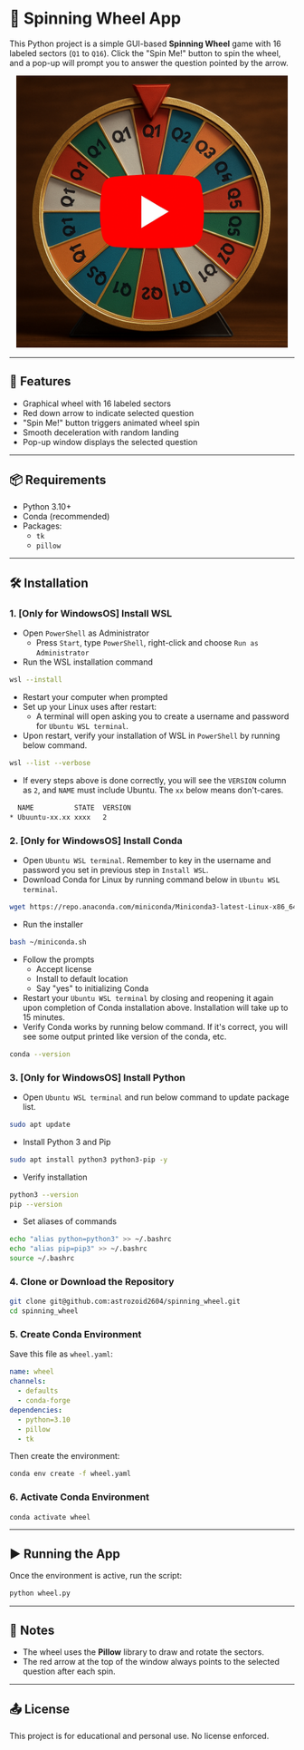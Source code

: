 # 🎡 Spinning Wheel App

This Python project is a simple GUI-based **Spinning Wheel** game with 16 labeled sectors (`Q1` to `Q16`). Click the "Spin Me!" button to spin the wheel, and a pop-up will prompt you to answer the question pointed by the arrow.

<p align="center">
  <a href="https://www.youtube.com/watch?v=L9rrCugr63A">
    <img src="video_thumbnail.png" alt="Watch the demo" width="480">
  </a>
</p>


---

## 🧰 Features

- Graphical wheel with 16 labeled sectors
- Red down arrow to indicate selected question
- "Spin Me!" button triggers animated wheel spin
- Smooth deceleration with random landing
- Pop-up window displays the selected question

---

## 📦 Requirements

- Python 3.10+
- Conda (recommended)
- Packages:
  - `tk`
  - `pillow`

---

## 🛠 Installation

### 1. [Only for WindowsOS] Install WSL
- Open `PowerShell` as Administrator
    - Press `Start`, type `PowerShell`, right-click and choose `Run as Administrator`
- Run the WSL installation command
```bash
wsl --install
```
- Restart your computer when prompted
- Set up your Linux uses after restart:
    - A terminal will open asking you to create a username and password for `Ubuntu WSL terminal`.
- Upon restart, verify your installation of WSL in `PowerShell` by running below command.
```bash
wsl --list --verbose
```
- If every steps above is done correctly, you will see the `VERSION` column as `2`, and `NAME` must include Ubuntu. The `xx` below means don't-cares.
```bash
  NAME          STATE  VERSION
* Ubuuntu-xx.xx xxxx   2
```

### 2. [Only for WindowsOS] Install Conda
- Open `Ubuntu WSL terminal`. Remember to key in the username and password you set in previous step in `Install WSL`.
- Download Conda for Linux by running command below in `Ubuntu WSL terminal`.
```bash
wget https://repo.anaconda.com/miniconda/Miniconda3-latest-Linux-x86_64.sh -O ~/miniconda.sh
```
- Run the installer
```bash
bash ~/miniconda.sh
```
- Follow the prompts
    - Accept license
    - Install to default location
    - Say "yes" to initializing Conda
- Restart your `Ubuntu WSL terminal` by closing and reopening it again upon completion of Conda installation above. Installation will take up to 15 minutes.
- Verify Conda works by running below command. If it's correct, you will see some output printed like version of the conda, etc.
```bash
conda --version
```

### 3. [Only for WindowsOS] Install Python
- Open `Ubuntu WSL terminal` and run below command to update package list.
```bash
sudo apt update
```
- Install Python 3 and Pip
```bash 
sudo apt install python3 python3-pip -y
```
- Verify installation
```bash
python3 --version
pip --version
```
- Set aliases of commands
```bash
echo "alias python=python3" >> ~/.bashrc
echo "alias pip=pip3" >> ~/.bashrc
source ~/.bashrc
```

### 4. Clone or Download the Repository
```bash
git clone git@github.com:astrozoid2604/spinning_wheel.git
cd spinning_wheel
```

### 5. Create Conda Environment
Save this file as `wheel.yaml`:
```yaml
name: wheel
channels:
  - defaults
  - conda-forge
dependencies:
  - python=3.10
  - pillow
  - tk
```

Then create the environment:
```bash
conda env create -f wheel.yaml
```

### 6. Activate Conda Environment
```bash
conda activate wheel
```

---

## ▶️ Running the App

Once the environment is active, run the script:
```bash
python wheel.py
```

---

## 📌 Notes

- The wheel uses the **Pillow** library to draw and rotate the sectors.
- The red arrow at the top of the window always points to the selected question after each spin.

---

## 📤 License

This project is for educational and personal use. No license enforced.
